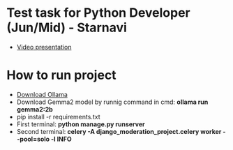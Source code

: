 # Test task for Python Developer (Jun/Mid) - Starnavi
- [Video presentation](youtube.com)

# How to run project
- [Download Ollama](https://ollama.com/download)
- Download Gemma2 model by runnig command in cmd: __ollama run gemma2:2b__
- pip install -r requirements.txt
- First terminal: __python manage.py runserver__
- Second terminal: __celery -A django_moderation_project.celery worker --pool=solo -l INFO__
